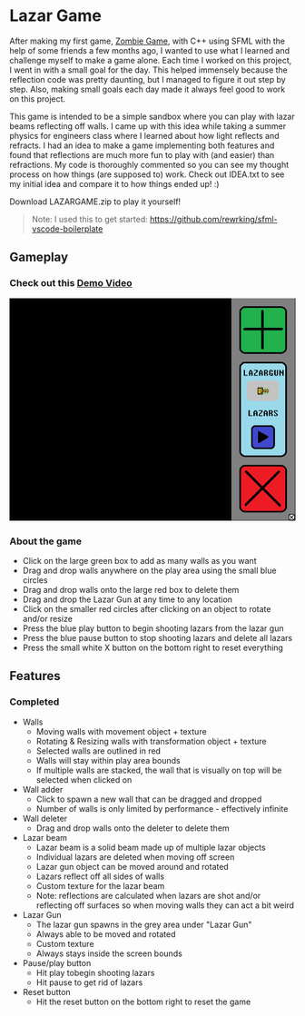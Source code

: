 # Lazar Game

After making my first game, [Zombie Game](https://github.com/WhyPine/Zombie-Game), with C++ using SFML with the help of some friends a few months ago, I wanted to use what I learned and challenge myself to make a game alone. Each time I worked on this project, I went in with a small goal for the day. This helped immensely because the reflection code was pretty daunting, but I managed to figure it out step by step. Also, making small goals each day made it always feel good to work on this project.

This game is intended to be a simple sandbox where you can play with lazar beams reflecting off walls. I came up with this idea while taking a summer physics for engineers class where I learned about how light reflects and refracts. I had an idea to make a game implementing both features and found that reflections are much more fun to play with (and easier) than refractions. My code is thoroughly commented so you can see my thought process on how things (are supposed to) work. Check out IDEA.txt to see my initial idea and compare it to how things ended up! :)

Download LAZARGAME.zip to play it yourself!

> Note: I used this to get started: https://github.com/rewrking/sfml-vscode-boilerplate

## Gameplay

### Check out this [Demo Video](https://youtu.be/mOFwntEncUQ)

![Lazar Game UI](UIv1.png)

### About the game

- Click on the large green box to add as many walls as you want
- Drag and drop walls anywhere on the play area using the small blue circles
- Drag and drop walls onto the large red box to delete them
- Drag and drop the Lazar Gun at any time to any location
- Click on the smaller red circles after clicking on an object to rotate and/or resize
- Press the blue play button to begin shooting lazars from the lazar gun
- Press the blue pause button to stop shooting lazars and delete all lazars
- Press the small white X button on the bottom right to reset everything

## Features

### Completed

- Walls
  - Moving walls with movement object + texture
  - Rotating & Resizing walls with transformation object + texture
  - Selected walls are outlined in red
  - Walls will stay within play area bounds
  - If multiple walls are stacked, the wall that is visually on top will be selected when clicked on
- Wall adder
  - Click to spawn a new wall that can be dragged and dropped
  - Number of walls is only limited by performance - effectively infinite
- Wall deleter
  - Drag and drop walls onto the deleter to delete them
- Lazar beam
  - Lazar beam is a solid beam made up of multiple lazar objects
  - Individual lazars are deleted when moving off screen
  - Lazar gun object can be moved around and rotated
  - Lazars reflect off all sides of walls
  - Custom texture for the lazar beam
  - Note: reflections are calculated when lazars are shot and/or reflecting off surfaces so when moving walls they can act a bit weird
- Lazar Gun
  - The lazar gun spawns in the grey area under "Lazar Gun"
  - Always able to be moved and rotated
  - Custom texture
  - Always stays inside the screen bounds
- Pause/play button
  - Hit play tobegin shooting lazars
  - Hit pause to get rid of lazars
- Reset button
  - Hit the reset button on the bottom right to reset the game
